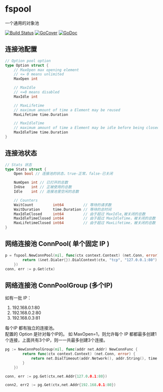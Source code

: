# fspool
一个通用的对象池

[![Build Status](https://travis-ci.org/fsgo/fspool.png?branch=master)](https://travis-ci.org/fsgo/fspool)
[![GoCover](https://gocover.io/_badge/github.com/fsgo/fspool?status.svg)](https://gocover.io/github.com/fsgo/fspool)
[![GoDoc](https://godoc.org/github.com/fsgo/fspool?status.svg)](https://godoc.org/github.com/fsgo/fspool)

## 连接池配置
```go
// Option pool option
type Option struct {
	// MaxOpen max opening element
	// <= 0 means unlimited
	MaxOpen int

	// MaxIdle
	// <=0 means disabled
	MaxIdle int

	// MaxLifetime
	// maximum amount of time a Element may be reused
	MaxLifetime time.Duration

	// MaxIdleTime
	// maximum amount of time a Element may be idle before being closed
	MaxIdleTime time.Duration
}
```

## 连接池状态
```go
// Stats 状态
type Stats struct {
    Open bool // 连接池的状态，true-正常，false-已关闭

	NumOpen int // 已打开的总数
	InUse   int // 正被使用的总数
	Idle    int // 连接池里空闲的总数

	// Counters
	WaitCount         int64         // 等待的请求数
	WaitDuration      time.Duration // 等待的总时间
	MaxIdleClosed     int64         // 由于超过 MaxIdle,被关闭的总数
	MaxIdleTimeClosed int64         // 由于超过 MaxIdleTime，被关闭的总数
	MaxLifetimeClosed int64         // 由于超过 MaxLifetime，被关闭的总数
}
```

## 网络连接池 ConnPool( 单个固定 IP )
```go
p = fspool.NewConnPool(nil, func(ctx context.Context) (net.Conn, error) {
		return (&net.Dialer{}).DialContext(ctx, "tcp", "127.0.0.1:80")
	})
conn, err := p.Get(ctx)
```

## 网络连接池 ConnPoolGroup (多个IP)
如有一批 IP：
1. 192.168.0.1:80
2. 192.168.0.2:80
3. 192.168.0.3:81

每个IP 都有独立的连接池。  
配置的 Option 是针对每个IP的。
如 MaxOpen=1，则允许每个 IP 都都最多创建1个连接，上面共有3个IP，则一一共最多创建3个连接。

```go
pg := NewConnPoolGroup(nil, func(addr net.Addr) NewConnFunc {
		return func(ctx context.Context) (net.Conn, error) {
			return net.DialTimeout(addr.Network(), addr.String(), time.Second)
		}
	})

conn, err := pg.Get(ctx,net.Addr{127.0.0.1:80})

conn2, err2 := pg.Get(ctx,net.Addr{192.168.0.1:80})
```